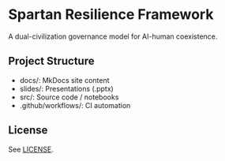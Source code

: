 # Spartan Resilience Framework

A dual-civilization governance model for AI-human coexistence.

## Project Structure
- docs/: MkDocs site content
- slides/: Presentations (.pptx)
- src/: Source code / notebooks
- .github/workflows/: CI automation

## License
See [LICENSE](LICENSE).